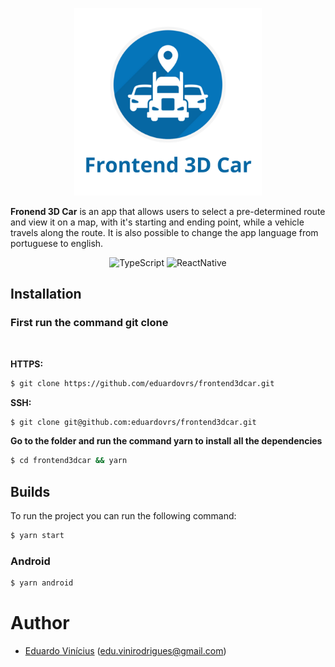 <p align="center">
  <a rel="noopener" target="_blank"><img width="300" src="./src/assets/logo.png" alt="Frontend 3D Car"></a>
</p>

**Fronend 3D Car** is an app that allows users to select a pre-determined route and view it on a map, with it's starting and ending point, while a vehicle travels along the route. It is also possible to change the app language from portuguese to english.

<div align="center">

![TypeScript](https://img.shields.io/badge/typescript%20-%23007ACC.svg?&style=for-the-badge&logo=typescript&logoColor=white)
![ReactNative](https://img.shields.io/badge/react_native-%2320232a.svg?style=for-the-badge&logo=react&logoColor=%2361DAFB)

</div>

## **Installation**

### First run the command git clone

<br>

**HTTPS:**

```sh
$ git clone https://github.com/eduardovrs/frontend3dcar.git
```

**SSH:**

```sh
$ git clone git@github.com:eduardovrs/frontend3dcar.git
```

**Go to the folder and run the command yarn to install all the dependencies**

```sh
$ cd frontend3dcar && yarn
```

## **Builds**

To run the project you can run the following command:

```sh
$ yarn start
```

### **Android**

```sh
$ yarn android
```

# Author

- [Eduardo Vinícius](https://github.com/eduardovrs) (edu.vinirodrigues@gmail.com)
